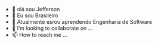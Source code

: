 - 👋 olá sou Jefferson
- 👀 Eu sou Brasileiro
- 🌱 Atualmente esrou aprendendo Engenharia de Software
- 💞️ I’m looking to collaborate on ...
- 📫 How to reach me ...

<!---
JeffersonPVicente/JeffersonPVicente is a ✨ special ✨ repository because its `README.md` (this file) appears on your GitHub profile.
You can click the Preview link to take a look at your changes.
--->
